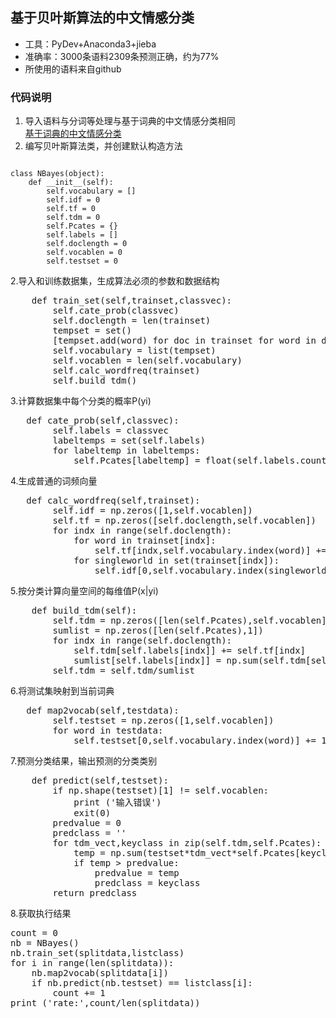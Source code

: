 ## 基于贝叶斯算法的中文情感分类
- 工具：PyDev+Anaconda3+jieba
- 准确率：3000条语料2309条预测正确，约为77%
- 所使用的语料来自github
### 代码说明
1. 导入语料与分词等处理与基于词典的中文情感分类相同</br>
[基于词典的中文情感分类](https://github.com/panhaiqi/textpredition)
2. 编写贝叶斯算法类，并创建默认构造方法
<pre><code>
class NBayes(object):
    def __init__(self):
        self.vocabulary = []
        self.idf = 0
        self.tf = 0
        self.tdm = 0
        self.Pcates = {}
        self.labels = []
        self.doclength = 0
        self.vocablen = 0
        self.testset = 0
</pre></code>
2.导入和训练数据集，生成算法必须的参数和数据结构
<pre>
    def train_set(self,trainset,classvec):
        self.cate_prob(classvec)
        self.doclength = len(trainset)
        tempset = set()
        [tempset.add(word) for doc in trainset for word in doc]
        self.vocabulary = list(tempset)
        self.vocablen = len(self.vocabulary)
        self.calc_wordfreq(trainset)
        self.build_tdm()
</pre>
3.计算数据集中每个分类的概率P(yi)
<pre>
   def cate_prob(self,classvec):
        self.labels = classvec
        labeltemps = set(self.labels)
        for labeltemp in labeltemps:
            self.Pcates[labeltemp] = float(self.labels.count(labeltemp))/float(len(self.labels))
</pre>
4.生成普通的词频向量
<pre>
   def calc_wordfreq(self,trainset):
        self.idf = np.zeros([1,self.vocablen])
        self.tf = np.zeros([self.doclength,self.vocablen])
        for indx in range(self.doclength):
            for word in trainset[indx]:
                self.tf[indx,self.vocabulary.index(word)] += 1
            for singleworld in set(trainset[indx]):
                self.idf[0,self.vocabulary.index(singleworld)] += 1
</pre>
5.按分类计算向量空间的每维值P(x|yi)
<pre>
    def build_tdm(self):
        self.tdm = np.zeros([len(self.Pcates),self.vocablen])
        sumlist = np.zeros([len(self.Pcates),1])
        for indx in range(self.doclength):
            self.tdm[self.labels[indx]] += self.tf[indx]
            sumlist[self.labels[indx]] = np.sum(self.tdm[self.labels[indx]])
        self.tdm = self.tdm/sumlist
</pre>
6.将测试集映射到当前词典
<pre>
   def map2vocab(self,testdata):
        self.testset = np.zeros([1,self.vocablen])
        for word in testdata:
            self.testset[0,self.vocabulary.index(word)] += 1
</pre>
7.预测分类结果，输出预测的分类类别
<pre>
    def predict(self,testset):
        if np.shape(testset)[1] != self.vocablen:
            print ('输入错误')
            exit(0)
        predvalue = 0
        predclass = ''
        for tdm_vect,keyclass in zip(self.tdm,self.Pcates):
            temp = np.sum(testset*tdm_vect*self.Pcates[keyclass])
            if temp > predvalue:
                predvalue = temp
                predclass = keyclass
        return predclass
</pre>
8.获取执行结果
<pre>
count = 0
nb = NBayes() 
nb.train_set(splitdata,listclass)
for i in range(len(splitdata)):
    nb.map2vocab(splitdata[i])
    if nb.predict(nb.testset) == listclass[i]:
        count += 1
print ('rate:',count/len(splitdata))
</pre>

